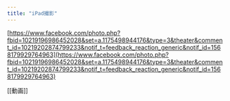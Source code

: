 ```yaml
---
title: "iPad撮影"
---
```


[https://www.facebook.com/photo.php?fbid=10219196986452028&set=a.1175498944176&type=3&theater&comment_id=10219202874799233&notif_t=feedback_reaction_generic&notif_id=1568179929764963](https://www.facebook.com/photo.php?fbid=10219196986452028&set=a.1175498944176&type=3&theater&comment_id=10219202874799233&notif_t=feedback_reaction_generic&notif_id=1568179929764963)

[[動画]]
